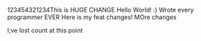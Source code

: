 123454321234This is  HUGE CHANGE
Hello World! :)
Wrote every programmer EVER
Here is my feat changes!
MOre changes

I;ve lost count at this point

